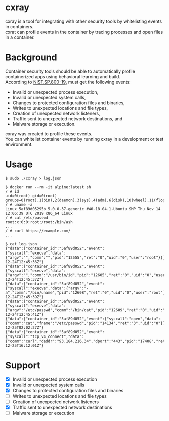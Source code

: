 # cxray

cxray is a tool for integrating with other security tools by whitelisting events in containers.  
cxrat can profile events in the container by tracing processes and open files in a container.

# Background

Container security tools should be able to automatically profile containerized apps using behavioral learning and build.  
According to [NIST.SP.800-19](https://nvlpubs.nist.gov/nistpubs/SpecialPublications/NIST.SP.800-190.pdf), must get the following events:

 * Invalid or unexpected process execution,
 * Invalid or unexpected system calls,
 * Changes to protected configuration files and binaries,
 * Writes to unexpected locations and file types,
 * Creation of unexpected network listeners,
 * Traffic sent to unexpected network destinations, and
 * Malware storage or execution.

cxray was created to profile these events.  
You can whitelist container events by running cxray in a development or test environment.


# Usage

```shell
$ sudo ./cxray > log.json

$ docker run --rm -it alpine:latest sh
/ # id
uid=0(root) gid=0(root) groups=0(root),1(bin),2(daemon),3(sys),4(adm),6(disk),10(wheel),11(floppy),20(dialout),26(tape),27(video)
/ # uname -a
Linux 5af89d05295b 5.0.0-37-generic #40~18.04.1-Ubuntu SMP Thu Nov 14 12:06:39 UTC 2019 x86_64 Linux
/ # cat /etc/passwd
root:x:0:0:root:/root:/bin/ash
...
/ # curl https://example.com/
...

$ cat log.json
{"data":{"container_id":"5af89d052","event":{"syscall":"execve","data":{"argv":"","comm":"","pid":"12555","ret":"0","uid":"0","user":"root"}}},"level":"info","msg":"execve","time":"2019-12-24T12:45:36Z"}
{"data":{"container_id":"5af89d052","event":{"syscall":"execve","data":{"argv":"","comm":"/usr/bin/id","pid":"12605","ret":"0","uid":"0","user":"root"}}},"level":"info","msg":"execve","time":"2019-12-24T12:45:37Z"}
{"data":{"container_id":"5af89d052","event":{"syscall":"execve","data":{"argv":"-a","comm":"/bin/uname","pid":"12608","ret":"0","uid":"0","user":"root"}}},"level":"info","msg":"execve","time":"2019-12-24T12:45:39Z"}
{"data":{"container_id":"5af89d052","event":{"syscall":"execve","data":{"argv":"/etc/passwd","comm":"/bin/cat","pid":"12609","ret":"0","uid":"0","user":"root"}}},"level":"info","msg":"execve","time":"2019-12-24T12:45:41Z"}
{"data":{"container_id":"5af89d052","event":{"syscall":"open","data":{"comm":"cat","fname":"/etc/passwd","pid":"14134","ret":"3","uid":"0"}}},"level":"info","msg":"open","time":"2019-12-25T02:02:27Z"}
{"data":{"container_id":"5af89d052","event":{"syscall":"tcp_v4_connect","data":{"comm":"curl","daddr":"93.184.216.34","dport":"443","pid":"17408","ret":"0","saddr":"172.17.0.2","uid":"0"}}},"level":"info","msg":"tcp_v4_connect","time":"2019-12-25T16:12:01Z"}
```

# Support

 * [x] Invalid or unexpected process execution
 * [x] Invalid or unexpected system calls
 * [x] Changes to protected configuration files and binaries
 * [ ] Writes to unexpected locations and file types
 * [ ] Creation of unexpected network listeners
 * [x] Traffic sent to unexpected network destinations
 * [ ] Malware storage or execution
